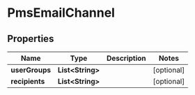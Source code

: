 # PmsEmailChannel

## Properties
Name | Type | Description | Notes
------------ | ------------- | ------------- | -------------
**userGroups** | **List&lt;String&gt;** |  |  [optional]
**recipients** | **List&lt;String&gt;** |  |  [optional]
